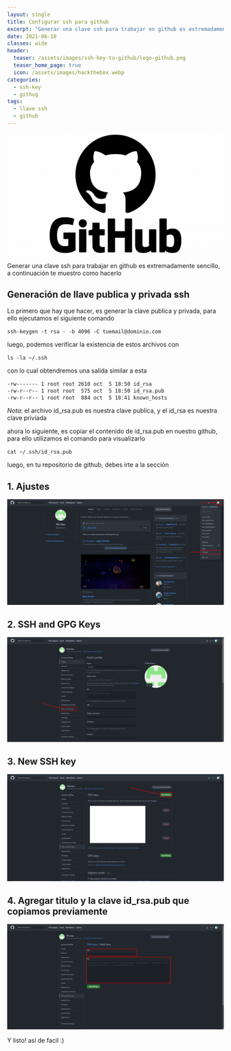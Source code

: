 ```yaml
---
layout: single
title: Configurar ssh para github
excerpt: "Generar una clave ssh para trabajar en github es extremadamente sencillo, a continuación te muestro como hacerlo"
date: 2021-06-10
classes: wide
header:
  teaser: /assets/images/ssh-key-to-github/logo-github.png
  teaser_home_page: true
  icon: /assets/images/hackthebox.webp
categories:
  - ssh-key
  - githug
tags:
  - llave ssh
  - github
---
```


![](/assets/images/ssh-key-to-github/logo-github.png)


Generar una clave ssh para trabajar en github es extremadamente sencillo, a continuación te muestro como hacerlo

## Generación de llave publica y privada ssh
Lo primero que hay que hacer, es generar la clave publica y privada, para ello ejecutamos el siguiente comando

```
ssh-keygen -t rsa - -b 4096 -C tuemail@dominio.com
``` 

luego, podemos verificar la existencia de estos archivos con

```
ls -la ~/.ssh
```

con lo cual obtendremos una salida similar a esta

```
-rw------- 1 root root 2610 oct  5 18:50 id_rsa
-rw-r--r-- 1 root root  575 oct  5 18:50 id_rsa.pub
-rw-r--r-- 1 root root  884 oct  5 18:41 known_hosts
```

*Nota*: el archivo id_rsa.pub es nuestra clave publica, y el id_rsa es nuestra clave priviada

ahora lo siguiente, es copiar el contenido de id_rsa.pub en nuestro github, para ello utilizamos el comando para visualizarlo

```
cat ~/.ssh/id_rsa.pub
```

luego, en tu repositorio de github, debes irte a la sección 

## 1. Ajustes
![](/assets/images/ssh-key-to-github/github1.png)

## 2. SSH and GPG Keys
![](/assets/images/ssh-key-to-github/github2.png)

## 3. New SSH key
![](/assets/images/ssh-key-to-github/github3.png)

## 4. Agregar titulo y la clave id_rsa.pub que copiamos previamente
![](/assets/images/ssh-key-to-github/github4.png)

Y listo! así de facil :)
